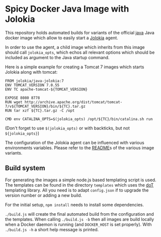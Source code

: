 # Spicy Docker Java Image with Jolokia

This repository holds automated builds for variants of the official [java](https://registry.hub.docker.com/_/java)
Java docker image which allow to easily start a [Jolokia](http://www.jolokia.org) agent.

In order to use the agent, a child image which inherits from this image should call `jolokia_opts`, which echos all 
relevant options which should be included as argument to the Java startup command.

Here is a simple example for creating a Tomcat 7 images which starts Jolokia along with tomcat:

````
FROM jolokia/java-jolokia:7
ENV TOMCAT_VERSION 7.0.55
ENV TC apache-tomcat-${TOMCAT_VERSION}

EXPOSE 8080 8778
RUN wget http://archive.apache.org/dist/tomcat/tomcat-7/v${TOMCAT_VERSION}/bin/${TC}.tar.gz
RUN tar xzf ${TC}.tar.gz -C /opt

CMD env CATALINA_OPTS=$(jolokia_opts) /opt/${TC}/bin/catalina.sh run
````

(Don't forget to use `$(jolokia_opts)` or with backticks, but not `${jolokia_opts}`)

The configuration of the Jolokia agent can be influenced with various environments variables. Please refer to the 
[README](openjdk-7)s of the various image variants.
 
## Build system
 
 For generating the images a simple node.js based templating script is used. The templates can be found in the 
 directory `templates` which uses the [doT](http://olado.github.io/doT/index.html) templating library. All you need is 
 to adapt `config.json` if to upgrade the version number or adding a new build. 
 
 For the initial setup, `npm install` needs to install some dependencies. 
  
 `./build.js` will create the final automated build from the configuration and the templates. When calling `./build.js -b`
 then all images are build locally when a Docker daemon is running (and `DOCKER_HOST` is set properly). With `./build.js -h` 
 a short help message is printed.

